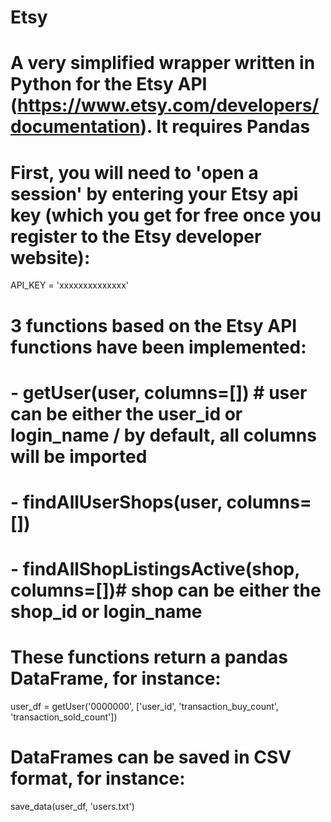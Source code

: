 # Etsy

# A very simplified wrapper written in Python for the Etsy API (https://www.etsy.com/developers/documentation). It requires Pandas

# First, you will need to 'open a session' by entering your Etsy api key (which you get for free once you register to the Etsy developer website):
API_KEY = 'xxxxxxxxxxxxxx'

# 3 functions based on the Etsy API functions have been implemented:
# - getUser(user, columns=[]) # user can be either the user_id or login_name / by default, all columns will be imported
# - findAllUserShops(user, columns=[])
# - findAllShopListingsActive(shop, columns=[])# shop can be either the shop_id or login_name

# These functions return a pandas DataFrame, for instance:
user_df = getUser('0000000', ['user_id', 'transaction_buy_count', 'transaction_sold_count'])

# DataFrames can be saved in CSV format, for instance:
save_data(user_df, 'users.txt')
